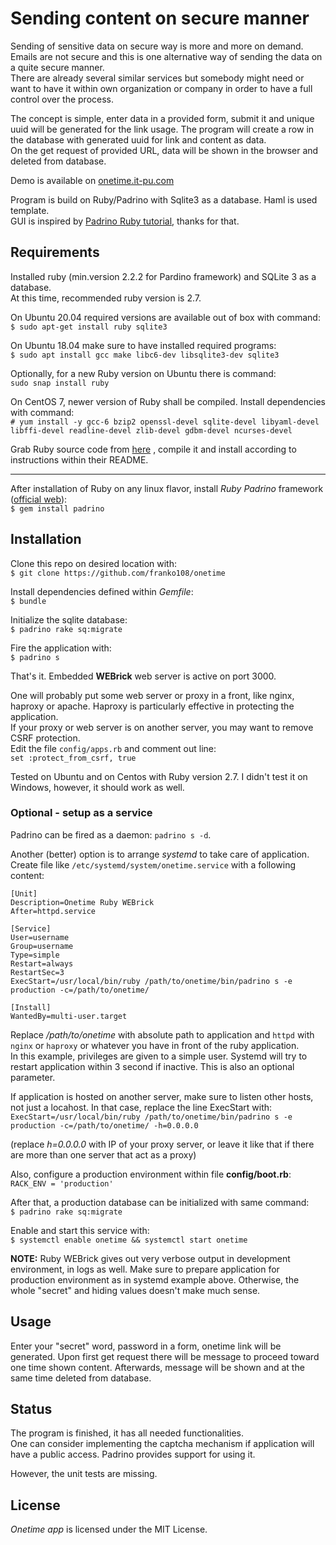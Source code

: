 
# Sending content on secure manner

Sending of sensitive data on secure way is more and more on demand. Emails are not secure and this is one alternative way of sending the data on a quite secure manner.  
There are already several similar services but somebody might need or want to have it within own organization or company in order to have a full control over the process. 

The concept is simple, enter data in a provided form, submit it and unique uuid will be generated for the link usage. The program will create a row in the database with generated uuid for link and content as data.  
On the get request of provided URL, data will be shown in the browser and deleted from database.

Demo is available on [onetime.it-pu.com](https://onetime.it-pu.com)

Program is build on Ruby/Padrino with Sqlite3 as a database. Haml is used template.   
GUI is inspired by [Padrino Ruby tutorial](https://github.com/padrino/blog-tutorial), thanks for that.

## Requirements

Installed ruby (min.version 2.2.2 for Pardino framework) and SQLite 3 as a database.    
At this time, recommended ruby version is 2.7.

On Ubuntu 20.04 required versions are available out of box with command:  
`$ sudo apt-get install ruby sqlite3`  

On Ubuntu 18.04 make sure to have installed required programs:  
`$ sudo apt install gcc make libc6-dev libsqlite3-dev sqlite3`

Optionally, for a new Ruby version on Ubuntu there is command:  
`sudo snap install ruby`

On CentOS 7, newer version of Ruby shall be compiled. Install dependencies with command:  
`# yum install -y gcc-6 bzip2 openssl-devel sqlite-devel libyaml-devel libffi-devel readline-devel zlib-devel gdbm-devel ncurses-devel`

Grab Ruby source code from [here](https://www.ruby-lang.org/en/downloads/) , compile it and install according to instructions within their README.

---
After installation of Ruby on any linux flavor, install *Ruby Padrino* framework ([official web](http://padrinorb.com)):  
`$ gem install padrino` 

## Installation  

Clone this repo on desired location with:   
`$ git clone https://github.com/franko108/onetime`

Install dependencies defined within *Gemfile*:  
`$ bundle`

Initialize the sqlite database:  
`$ padrino rake sq:migrate`

Fire the application with:  
`$ padrino s`

That's it. Embedded **WEBrick** web server is active on port 3000.

One will probably put some web server or proxy in a front, like nginx, haproxy or apache. Haproxy is particularly effective in protecting the application.  
If your proxy or web server is on another server, you may want to remove CSRF protection.  
Edit the file `config/apps.rb` and comment out line:  
`set :protect_from_csrf, true`

Tested on Ubuntu and on Centos with Ruby version 2.7. I didn't test it on Windows, however, it should work as well.

###  Optional - setup as a service

Padrino can be fired as a daemon: `padrino s -d`. 
 
Another (better) option is to arrange *systemd* to take care of application.  
Create file like `/etc/systemd/system/onetime.service` with a following content:  
```
[Unit]
Description=Onetime Ruby WEBrick
After=httpd.service

[Service]
User=username
Group=username
Type=simple
Restart=always
RestartSec=3
ExecStart=/usr/local/bin/ruby /path/to/onetime/bin/padrino s -e production -c=/path/to/onetime/

[Install]
WantedBy=multi-user.target
```

Replace */path/to/onetime* with absolute path to application and `httpd` with `nginx` or `haproxy` or whatever you have in front of the ruby application.  
In this example, privileges are given to a simple user. Systemd will try to restart application within 3 second if inactive. This is also an optional parameter.

If application is hosted on another server, make sure to listen other hosts, not just a locahost. In that case, replace the line ExecStart with:  
`ExecStart=/usr/local/bin/ruby /path/to/onetime/bin/padrino s -e production -c=/path/to/onetime/ -h=0.0.0.0`

(replace *h=0.0.0.0* with IP of your proxy server, or leave it like that if there are more than one server that act as a proxy)

Also, configure a production environment within file **config/boot.rb**:  
`RACK_ENV = 'production'`

After that, a production database can be initialized with same command:  
`$ padrino rake sq:migrate`

Enable and start this service with:  
`$ systemctl enable onetime && systemctl start onetime`

**NOTE:**  Ruby WEBrick gives out very verbose output in development environment, in logs as well. Make sure to prepare application for production environment as in systemd example above. Otherwise, the whole "secret" and hiding values doesn't make much sense.

## Usage

Enter your "secret" word, password in a form, onetime link will be generated. Upon first get request there will be message to proceed toward one time shown content. Afterwards, message will be shown and at the same time deleted from database. 

## Status

The program is finished, it has all needed functionalities.  
One can consider implementing the captcha mechanism if application will have a public access. Padrino provides support for using it.
 
However, the unit tests are missing.

## License

*Onetime app* is licensed under the MIT License.
